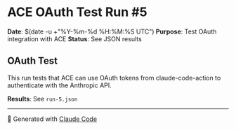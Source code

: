 # ACE OAuth Test Run #5

**Date**: $(date -u +"%Y-%m-%d %H:%M:%S UTC")
**Purpose**: Test OAuth integration with ACE
**Status**: See JSON results

## OAuth Test

This run tests that ACE can use OAuth tokens from claude-code-action
to authenticate with the Anthropic API.

**Results**: See `run-5.json`

---

🤖 Generated with [Claude Code](https://claude.com/claude-code)
